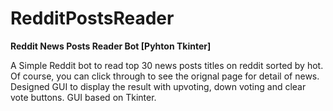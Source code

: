 # RedditPostsReader
<b>Reddit News Posts Reader Bot [Pyhton Tkinter]</b><br>

A Simple Reddit bot to read top 30 news posts titles on reddit sorted by hot. Of course, you can click through to see the orignal page for detail of news.<br>
Designed GUI to display the result with upvoting, down voting and clear vote buttons. GUI based on Tkinter.<br>
